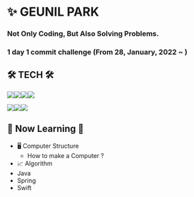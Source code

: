 # ✨ GEUNIL PARK



### Not Only Coding, But Also Solving Problems.
### 1 day 1 commit challenge (From 28, January, 2022 ~ )


## 🛠 TECH 🛠 



<img src="https://img.shields.io/badge/Python-3766AB?style=flat-square&logo=Python&logoColor=white"/><img src="https://img.shields.io/badge/JavaScript-F7DF1E?style=flat-square&logo=JavaScript&logoColor=black"/><img src="https://img.shields.io/badge/TypeScript-3178C6?style=flat-square&logo=TypeScript&logoColor=black"/><img src="https://img.shields.io/badge/CSharp-239120?style=flat-square&logo=C Sharp&logoColor=white"/>

<img src="https://img.shields.io/badge/ReactJS-61DAFB?style=flat-square&logo=React&logoColor=black"/><img src="https://img.shields.io/badge/VueJS-4FC08D?style=flat-square&logo=Vue.js&logoColor=white"/><img src="https://img.shields.io/badge/Unity-000000?style=flat-square&logo=Unity&logoColor=white"/>



## 🌱 Now Learning 🌱


  
- 🖥 Computer Structure
  - How to make a Computer ? 
- 📈 Algorithm
- Java
- Spring
- Swift
